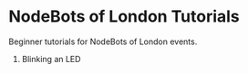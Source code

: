 # NodeBots of London Tutorials

Beginner tutorials for NodeBots of London events.

1. Blinking an LED
